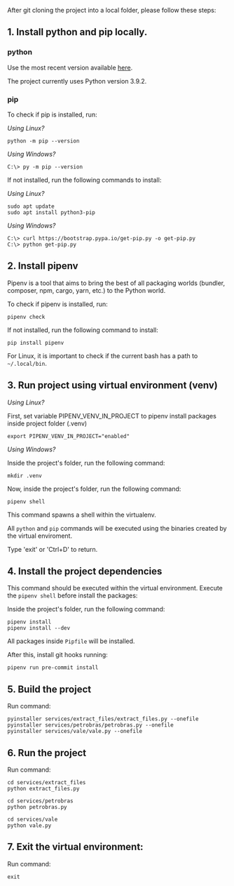 After git cloning the project into a local folder, please follow these steps:

## 1. Install python and pip locally.

### python ###

Use the most recent version available <a href="https://www.python.org/downloads/">here</a>.

The project currently uses Python version 3.9.2.

### pip ###

To check if pip is installed, run:

*Using Linux?*
```
python -m pip --version
```

*Using Windows?*
```
C:\> py -m pip --version
```

If not installed, run the following commands to install:

*Using Linux?*
```
sudo apt update
sudo apt install python3-pip
```

*Using Windows?*
```
C:\> curl https://bootstrap.pypa.io/get-pip.py -o get-pip.py
C:\> python get-pip.py
```

## 2. Install pipenv

Pipenv is a tool that aims to bring the best of all packaging worlds (bundler, composer, npm, cargo, yarn, etc.) to the Python world.

To check if pipenv is installed, run:
```
pipenv check
```

If not installed, run the following command to install:
```
pip install pipenv
```

For Linux, it is important to check if the current bash has a path to `~/.local/bin`.

## 3. Run project using virtual environment (venv)

*Using Linux?*

First, set variable PIPENV_VENV_IN_PROJECT to pipenv install packages inside project folder (.venv)

```
export PIPENV_VENV_IN_PROJECT="enabled" 
```

*Using Windows?*

Inside the project's folder, run the following command:

```
mkdir .venv
```

Now, inside the project's folder, run the following command:

```
pipenv shell
```

This command spawns a shell within the virtualenv.

All `python` and `pip` commands will be executed using the binaries created by the virtual enviroment.

Type 'exit' or 'Ctrl+D' to return.

## 4. Install the project dependencies

This command should be executed within the virtual environment.
Execute the `pipenv shell` before install the packages:

Inside the project's folder, run the following command:
```
pipenv install
pipenv install --dev
```

All packages inside `Pipfile` will be installed.

After this, install git hooks running:
```
pipenv run pre-commit install
```

## 5. Build the project

Run command:
```
pyinstaller services/extract_files/extract_files.py --onefile
pyinstaller services/petrobras/petrobras.py --onefile
pyinstaller services/vale/vale.py --onefile
```

## 6. Run the project

Run command:

```
cd services/extract_files
python extract_files.py
```
```
cd services/petrobras
python petrobras.py
```
```
cd services/vale
python vale.py
```

## 7. Exit the virtual environment:

Run command:
```
exit
```
